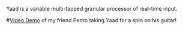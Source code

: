 Yaad is a variable multi-tapped granular processor of real-time input. 





#[Video Demo](https://drive.google.com/drive/folders/1sWBAAQx8bcEcVY3GTAdMxxrXeVSqrL3D?usp=share_link) of my friend Pedro taking Yaad for a spin on his guitar! 
